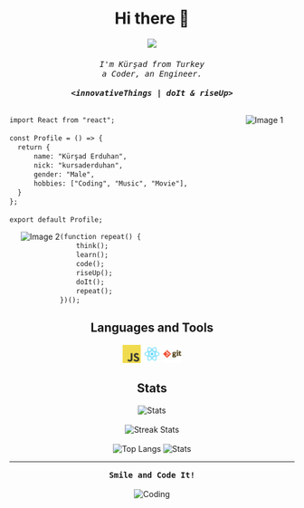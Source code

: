 <h1 align="center">Hi there 👋</h1>

<div align="center">
    <img src="https://media3.giphy.com/media/HEPwfdu6T6svpPE1eN/200.webp?cid=ecf05e47j99y9mlzfk42vy8ujkcf5ei98ztta9mkt7o8mwlm&rid=200.webp&ct=s"
        width="180px" />
    <br />
    <br />
    <samp> <i> I'm Kürşad from Turkey </i> </samp> <br />
    <samp> <i> a Coder, an Engineer. </i> </samp>
    <br />
    <samp>
        <br />
        <b>
        <i> &lt;innovativeThings | doIt & riseUp&gt; </i>
        </b>
        <br />
    </samp>
    <br />

</div>
<div>
   
<img align='right' height='120' style="margin-right:20px" src='browser-coding-svgrepo-com.svg' alt='Image 1'>

```tsx
import React from "react";

const Profile = () => {
  return {
      name: "Kürşad Erduhan",
      nick: "kursaderduhan",
      gender: "Male",
      hobbies: ["Coding", "Music", "Movie"],
  }
};
    
export default Profile;
```

<img align='left' height='120' style="margin-left:20px" src='browser-computing-svgrepo-com.svg' alt='Image 2'>


```tsx
(function repeat() {
    think();
    learn();
    code();
    riseUp();
    doIt();
    repeat();
})();
```
    
</div>


<div align="center">
    <h2><b>Languages and Tools</b></h2>
    <img height="32"
        src="https://raw.githubusercontent.com/github/explore/80688e429a7d4ef2fca1e82350fe8e3517d3494d/topics/javascript/javascript.png" />
    <img height="32"
        src="https://raw.githubusercontent.com/github/explore/80688e429a7d4ef2fca1e82350fe8e3517d3494d/topics/react/react.png" />
    <img height="32"
        src="https://raw.githubusercontent.com/github/explore/80688e429a7d4ef2fca1e82350fe8e3517d3494d/topics/git/git.png" />
</div>
<div align="center">
    <h2><b>Stats</b></h2>
    <img src="https://github-profile-trophy.vercel.app/?username=kursaderduhan&row=1&column=5&margin-w=5&margin-h=5&no-bg=true"
        alt="Stats" />
    <br />
    <br />
    <img src="https://github-readme-streak-stats.herokuapp.com/?user=kursaderduhan" alt="Streak Stats" />
    <br />
    <br />
    <img src="https://github-readme-stats.vercel.app/api/top-langs/?username=kursaderduhan&layout=compact&theme=vue&cache_seconds=1800&langs_count=6"
        alt="Top Langs" height="180" />
    <img src="https://github-readme-stats.vercel.app/api?username=kursaderduhan&hide=issues&show_icons=true&theme=vue"
        alt="Stats" height="180" />
    <br />
    <hr />
</div>
<div align="center">
    <samp> <b>Smile and Code It!</b></samp>
    <br />
    <br />
    <img alt="Coding"
        src="https://www.webtekno.com/images/editor/default/0003/05/ab63de71eec07ded53792daa640a04ed4acb1039.jpeg" />
</div>
